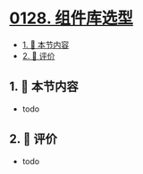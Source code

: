 # [0128. 组件库选型](https://github.com/tnotesjs/TNotes.react/tree/main/notes/0128.%20%E7%BB%84%E4%BB%B6%E5%BA%93%E9%80%89%E5%9E%8B)

<!-- region:toc -->

- [1. 🎯 本节内容](#1--本节内容)
- [2. 🫧 评价](#2--评价)

<!-- endregion:toc -->

## 1. 🎯 本节内容

- todo

## 2. 🫧 评价

- todo
